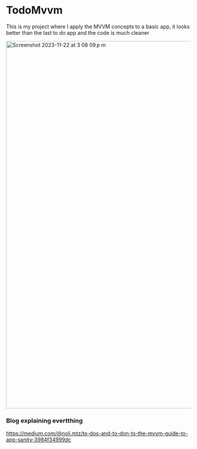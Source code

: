 # TodoMvvm
This is my project where I apply the MVVM concepts to a basic app, it looks better than the last to do app and the code is much cleaner

<img width="999" alt="Screenshot 2023-11-22 at 3 08 09 p m" src="https://github.com/martinolidev/TodoMvvm/assets/149841273/39bd8ff2-960a-42ee-a515-45e7b8c792be">


### Blog explaining evertthing

https://medium.com/@noli.mtz/to-dos-and-to-don-ts-the-mvvm-guide-to-app-sanity-3984f34999dc
